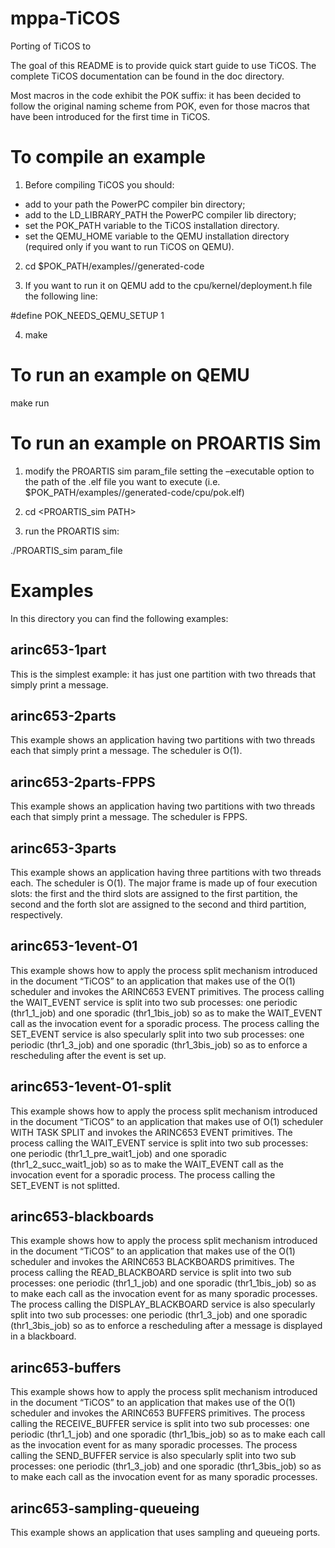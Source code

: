 # mppa-TiCOS
Porting of TiCOS to 




The goal of this README is to provide quick start guide to use TiCOS. 
The complete TiCOS documentation can be found in the doc directory.

Most macros in the code exhibit the POK suffix: it has been decided to
follow the original naming scheme from POK, even for those macros that
have been introduced for the first time in TiCOS.


To compile an example
=====================

1) Before compiling TiCOS you should:
- add to your path the PowerPC compiler bin directory;
- add to the LD_LIBRARY_PATH  the PowerPC compiler lib directory;
- set the POK_PATH variable to the TiCOS installation directory. 
- set the QEMU_HOME variable to the QEMU installation directory (required only if you want to run TiCOS on QEMU).  

2) cd $POK_PATH/examples/<example-name>/generated-code

3) If you want to run it on QEMU add to the cpu/kernel/deployment.h file the following line:

#define POK_NEEDS_QEMU_SETUP    1

4) make


To run an example on QEMU
=========================

make run


To run an example on PROARTIS Sim
=================================

1) modify the PROARTIS sim param_file setting the –executable option to the path of the .elf file you want to execute 
(i.e. $POK_PATH/examples/<example-name>/generated-code/cpu/pok.elf) 

2) cd <PROARTIS_sim PATH>

3) run the PROARTIS sim:

./PROARTIS_sim param_file


Examples
========

In this directory you can find the following examples:

arinc653-1part
--------------
This is the simplest example: it has just one partition with two threads that simply print a message.

arinc653-2parts
---------------
This example shows  an application having two partitions with two threads each that simply print a message. The scheduler is O(1).

arinc653-2parts-FPPS
--------------------
This example shows  an application having two partitions with two threads each that simply print a message. The scheduler is FPPS.

arinc653-3parts
---------------
This example shows  an application having three partitions with two threads each. The scheduler is O(1). The major frame is made up of four execution slots: the first and the third slots are assigned to the first partition, the second and the forth slot are assigned to the second and third partition, respectively. 

arinc653-1event-O1
------------------
This example shows how to apply the process split mechanism introduced in the document “TiCOS” to an application that makes use of the O(1) scheduler and invokes the ARINC653 EVENT primitives. The process calling the WAIT_EVENT service is split into two sub processes: one periodic (thr1_1_job) and one sporadic (thr1_1bis_job) so as to make the WAIT_EVENT call as the invocation event for a sporadic process. The process calling the SET_EVENT service is also specularly split into two sub processes: one periodic (thr1_3_job) and one sporadic (thr1_3bis_job) so as to enforce a rescheduling after the event is set up.

arinc653-1event-O1-split
------------------------
This example shows how to apply the process split mechanism introduced in the document “TiCOS” to an application that makes use of O(1) scheduler WITH TASK SPLIT and invokes the ARINC653 EVENT primitives. The process calling the WAIT_EVENT service is split into two sub processes: one periodic (thr1_1_pre_wait1_job) and one sporadic (thr1_2_succ_wait1_job) so as to make the WAIT_EVENT call as the invocation event for a sporadic process. The process calling the SET_EVENT is not splitted.

arinc653-blackboards
--------------------
This example shows how to apply the process split mechanism introduced in the document “TiCOS” to an application that makes use of the O(1) scheduler and invokes the ARINC653 BLACKBOARDS primitives. The process calling the READ_BLACKBOARD service is split into two sub processes: one periodic (thr1_1_job) and one sporadic (thr1_1bis_job) so as to make each call as the invocation event for as many sporadic processes. The process calling the DISPLAY_BLACKBOARD service is also specularly split into two sub processes: one periodic (thr1_3_job) and one sporadic (thr1_3bis_job) so as to enforce a rescheduling after a message is displayed in a blackboard.

arinc653-buffers
----------------
This example shows how to apply the process split mechanism introduced in the document “TiCOS” to an application that makes use of the O(1) scheduler and invokes the ARINC653 BUFFERS primitives. The process calling the RECEIVE_BUFFER service is split into two sub processes: one periodic (thr1_1_job) and one sporadic (thr1_1bis_job) so as to make each call as the invocation event for as many sporadic processes. The process calling the SEND_BUFFER service is also specularly split into two sub processes: one periodic (thr1_3_job) and one sporadic (thr1_3bis_job) so as to make each call as the invocation event for as many sporadic processes.

arinc653-sampling-queueing
--------------------------
This example shows an application that uses sampling and queueing ports. 
 

